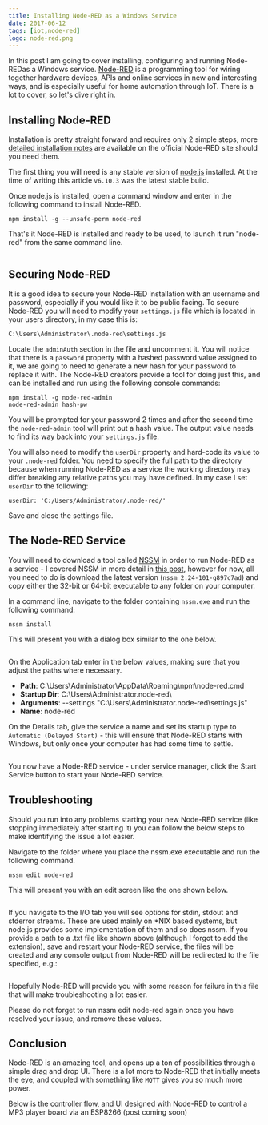 ```yaml
---
title: Installing Node-RED as a Windows Service
date: 2017-06-12
tags: [iot,node-red]
logo: node-red.png
---
```


In this post I am going to cover installing, configuring and running Node-REDas a Windows service. [Node-RED](https://nodered.org/) is a programming tool for wiring together hardware devices, APIs and online services in new and interesting ways, and is especially useful for home automation through IoT. There is a lot to cover, so let's dive right in.

## Installing Node-RED
Installation is pretty straight forward and requires only 2 simple steps, more [detailed installation notes](https://nodered.org/docs/getting-started/local) are available on the official Node-RED site should you need them.

The first thing you will need is any stable version of [node.js](https://nodejs.org/en/) installed. At the time of writing this article `v6.10.3` was the latest stable build.

Once node.js is installed, open a command window and enter in the following command to install Node-RED.

```
npm install -g --unsafe-perm node-red
```

That's it Node-RED is installed and ready to be used, to launch it run "node-red" from the same command line.

<img src="./001.png" alt="">

## Securing Node-RED
It is a good idea to secure your Node-RED installation with an username and password, especially if you would like it to be public facing. To secure Node-RED you will need to modify your `settings.js` file which is located in your users directory, in my case this is:

```
C:\Users\Administrator\.node-red\settings.js
```

Locate the `adminAuth` section in the file and uncomment it. You will notice that there is a `password` property with a hashed password value assigned to it, we are going to need to generate a new hash for your password to replace it with. The Node-RED creators provide a tool for doing just this, and can be installed and run using the following console commands:

```
npm install -g node-red-admin
node-red-admin hash-pw
```

You will be prompted for your password 2 times and after the second time the `node-red-admin` tool will print out a hash value. The output value needs to find its way back into your `settings.js` file.

You will also need to modify the `userDir` property and hard-code its value to your `.node-red` folder. You need to specify the full path to the directory because when running Node-RED as a service the working directory may differ breaking any relative paths you may have defined. In my case I set `userDir` to the following:

```
userDir: 'C:/Users/Administrator/.node-red/'
```

Save and close the settings file.

## The Node-RED Service
You will need to download a tool called [NSSM](https://nssm.cc/download) in order to run Node-RED as a service - I covered NSSM in more detail in [this post](/blog/2017/2017-06-08/post/), however for now, all you need to do is download the latest version (`nssm 2.24-101-g897c7ad`) and copy either the 32-bit or 64-bit executable to any folder on your computer.

In a command line, navigate to the folder containing `nssm.exe` and run the following command:

```
nssm install
```

This will present you with a dialog box similar to the one below.

<img src="./002.png" alt="">

On the Application tab enter in the below values, making sure that you adjust the paths where necessary.

- **Path**: C:\Users\Administrator\AppData\Roaming\npm\node-red.cmd
- **Startup Dir**: C:\Users\Administrator\.node-red\
- **Arguments**: --settings "C:\Users\Administrator\.node-red\settings.js"
- **Name**: node-red

On the Details tab, give the service a name and set its startup type to `Automatic (Delayed Start)` - this will ensure that Node-RED starts with Windows, but only once your computer has had some time to settle.

<img src="./003.png" alt="">

You now have a Node-RED service - under service manager, click the Start Service button to start your Node-RED service.

## Troubleshooting
Should you run into any problems starting your new Node-RED service (like stopping immediately after starting it) you can follow the below steps to make identifying the issue a lot easier.

Navigate to the folder where you place the nssm.exe executable and run the following command.

```
nssm edit node-red
```

This will present you with an edit screen like the one shown below.

<img src="./004.png" alt="">

If you navigate to the I/O tab you will see options for stdin, stdout and stderror streams. These are used mainly on *NIX based systems, but node.js provides some implementation of them and so does nssm. If you provide a path to a .txt file like shown above (although I forgot to add the extension), save and restart your Node-RED service, the files will be created and any console output from Node-RED will be redirected to the file specified, e.g.:

<img src="./005.png" alt="">

Hopefully Node-RED will provide you with some reason for failure in this file that will make troubleshooting a lot easier.

Please do not forget to run nssm edit node-red again once you have resolved your issue, and remove these values.

## Conclusion
Node-RED is an amazing tool, and opens up a ton of possibilities through a simple drag and drop UI. There is a lot more to Node-RED that initially meets the eye, and coupled with something like `MQTT` gives you so much more power.

Below is the controller flow, and UI designed with Node-RED to control a MP3 player board via an ESP8266 (post coming soon)

<img src="./006.png" alt="">

<img src="./007.png" alt="">

<img src="./008.jpg" alt="">

